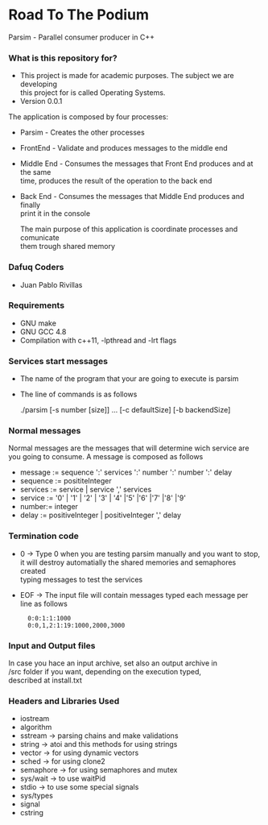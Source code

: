 # Road To The Podium #

Parsim - Parallel consumer producer in C++

### What is this repository for? ###

* This project is made for academic purposes. The subject we are developing  
  this project for is called Operating Systems.
* Version 0.0.1

The application is composed by four processes:

* Parsim - Creates the other processes
* FrontEnd - Validate and produces messages to the middle end
* Middle End - Consumes the messages that Front End produces and at the same  
  time, produces the result of the operation to the back end
* Back End - Consumes the messages that Middle End produces and finally  
  print it in the console

  The main purpose of this application is coordinate processes and comunicate  
  them trough shared memory

### Dafuq Coders

* Juan Pablo Rivillas

### Requirements ###

* GNU make
* GNU GCC 4.8
* Compilation with c++11, -lpthread and -lrt flags

### Services start messages ###

* The name of the program that your are going to execute is parsim
* The line of commands is as follows

    ./parsim [-s number [size]] ... [-c defaultSize] [-b backendSize]

### Normal messages

Normal messages are the messages that will determine wich service are  
you going to consume. A message is composed as follows


* message := sequence ':' services ':' number ':' number ':' delay
* sequence := posititeInteger
* services := service | service ',' services
* service := '0' | '1' | '2' | '3' | '4' |'5' |'6' |'7' |'8' |'9'
* number:= integer
* delay := positiveInteger | positiveInteger ',' delay

### Termination code ###

* 0 -> Type 0 when you are testing parsim manually and you want to stop,  
it will destroy automatially the shared memories and semaphores created  
typing messages to test the services
* EOF -> The input file will contain messages typed each message per  
  line as follows

        0:0:1:1:1000
        0:0,1,2:1:19:1000,2000,3000

### Input and Output files ###

In case you hace an input archive, set also an output archive in  
/src folder if you want, depending on the execution typed,  
described at install.txt

### Headers and Libraries Used ###

* iostream
* algorithm
* sstream -> parsing chains and make validations
* string -> atoi and this methods for using strings
* vector -> for using dynamic vectors
* sched -> for using clone2
* semaphore -> for using semaphores and mutex
* sys/wait -> to use waitPid
* stdio -> to use some special signals
* sys/types
* signal
* cstring